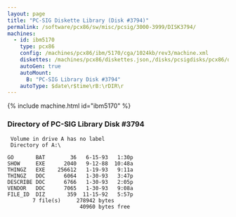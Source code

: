 ```yaml
---
layout: page
title: "PC-SIG Diskette Library (Disk #3794)"
permalink: /software/pcx86/sw/misc/pcsig/3000-3999/DISK3794/
machines:
  - id: ibm5170
    type: pcx86
    config: /machines/pcx86/ibm/5170/cga/1024kb/rev3/machine.xml
    diskettes: /machines/pcx86/diskettes.json,/disks/pcsigdisks/pcx86/diskettes.json
    autoGen: true
    autoMount:
      B: "PC-SIG Library Disk #3794"
    autoType: $date\r$time\rB:\rDIR\r
---
```


{% include machine.html id="ibm5170" %}

### Directory of PC-SIG Library Disk #3794

     Volume in drive A has no label
     Directory of A:\

    GO       BAT        36   6-15-93   1:30p
    SHOW     EXE      2040   9-12-88  10:48a
    THINGZ   EXE    256612   1-19-93   9:11a
    THINGZ   DOC      6064   1-30-93   3:47p
    DESCRIBE DOC      6766   1-30-93   2:05p
    VENDOR   DOC      7065   1-30-93   9:08a
    FILE_ID  DIZ       359  11-15-92   5:57p
            7 file(s)     278942 bytes
                           40960 bytes free
